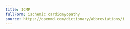 ```yaml
---
title: ICMP
fullForm: ischemic cardiomyopathy
source: https://openmd.com/dictionary/abbreviations/i
---
```

